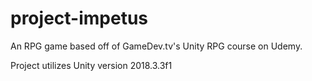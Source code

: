 # project-impetus
An RPG game based off of GameDev.tv's Unity RPG course on Udemy.

Project utilizes Unity version 2018.3.3f1

